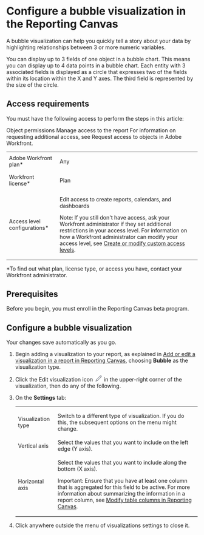 

# Configure a bubble visualization in the Reporting Canvas

A bubble visualization can help you quickly tell a story about your data by highlighting relationships between 3 or more numeric variables.

You can display up to 3 fields of one object in a bubble chart. This means you can display up to 4 data points in a bubble chart. Each entity with 3 associated fields is displayed as a circle that expresses two of the fields within its location within the X and Y axes. The third field is represented by the size of the circle.

##  

## Access requirements

You must have the following access to perform the steps in this article:

<table cellspacing="0"> 
 <col> 
 <col> 
 <tbody> 
  <tr> 
   <td role="rowheader">Adobe Workfront plan*</td> 
   <td> <p>Any</p> </td> 
  </tr> 
  <tr> 
   <td role="rowheader">Workfront license*</td> 
   <td> <p>Plan</p> </td> 
  </tr> 
  <tr> 
   <td role="rowheader">Access level configurations*</td> 
   <td> <p>Edit access to create reports, calendars, and dashboards</p> <p>Note: If you still don't have access, ask your Workfront administrator if they set additional restrictions in your access level. For information on how a Workfront administrator can modify your access level, see <a href="../../administration-and-setup/add-users/configure-and-grant-access/create-modify-access-levels.md" class="MCXref xref">Create or modify custom access levels</a>.</p> </td> 
  </tr> Object permissions Manage access to the report For information on requesting additional access, see Request access to objects in Adobe Workfront. 
 </tbody> 
</table>

&#42;To find out what plan, license type, or access you have, contact your Workfront administrator.

## Prerequisites

Before you begin, you must enroll in the Reporting Canvas beta program.

<!--
For more information, see [link to Beta enrollment info].
-->

## Configure a bubble visualization

Your changes save automatically as you go.

1. Begin adding a visualization to your report, as explained in [Add or edit a visualization in a report in Reporting Canvas](../../reports-and-dashboards/new-reporting-experience/add-or-edit-report-visualization.md), choosing **Bubble** as the visualization type.

1. Click the Edit visualization icon ![](assets/edit-icon.png) in the upper-right corner of the visualization, then do any of the following.

  1. On the **Settings** tab:

     <table cellspacing="0">
      <col>
      <col>
      <tbody>
       <tr>
        <td role="rowheader">Visualization type</td>
        <td><p>Switch to a different type of visualization. If you do this, the subsequent options on the menu might change.</p></td>
       </tr>
       <tr>
        <td role="rowheader">Vertical axis</td>
        <td>Select the values that you want to include on the left edge (Y axis). <!--
          The values come from the view of the report Also, specify how you want the information to be aggregated/summarized.
         --></td>
       </tr>
       <tr>
        <td role="rowheader">Horizontal axis</td>
        <td><p>Select the values that you want to include along the bottom (X axis). <!--
           The values come from the view of the report. Also, specify how you want the information to be aggregated/summarized.
          --> </p><p>Important: Ensure that you have at least one column that is aggregated for this field to be active. For more information about summarizing the information in a report column, see <a href="../../reports-and-dashboards/new-reporting-experience/modify-columns-table.md" class="MCXref xref">Modify table columns in Reporting Canvas</a>.</p></td>
       </tr>
      </tbody>
     </table>

     <!--  
     On the Data source tab: Data source (drop-down menu) Change the data source for the visualization to another table on the report canvas Show Data Source On the report canvas, show (enable) or hide (disable) the table that powers the visualization  
     -->

     <!--  
     On the Style tab:  
     -->

1. Click anywhere outside the menu of visualizations settings to close it.

